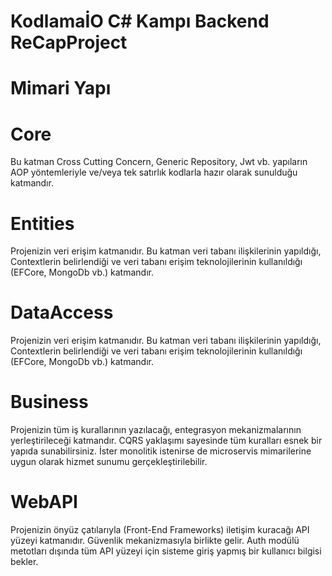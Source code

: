 # KodlamaİO C# Kampı Backend ReCapProject

# Mimari Yapı

# Core
Bu katman Cross Cutting Concern, Generic Repository, Jwt vb. yapıların AOP yöntemleriyle ve/veya tek satırlık kodlarla hazır olarak sunulduğu katmandır.

# Entities
Projenizin veri erişim katmanıdır. Bu katman veri tabanı ilişkilerinin yapıldığı, Contextlerin belirlendiği ve veri tabanı erişim teknolojilerinin kullanıldığı (EFCore, MongoDb vb.) katmandır.
# DataAccess
Projenizin veri erişim katmanıdır. Bu katman veri tabanı ilişkilerinin yapıldığı, Contextlerin belirlendiği ve veri tabanı erişim teknolojilerinin kullanıldığı (EFCore, MongoDb vb.) katmandır.

# Business
Projenizin tüm iş kurallarının yazılacağı, entegrasyon mekanizmalarının yerleştirileceği katmandır. CQRS yaklaşımı sayesinde tüm kuralları esnek bir yapıda sunabilirsiniz. İster monolitik istenirse de microservis mimarilerine uygun olarak hizmet sunumu gerçekleştirilebilir.

# WebAPI
Projenizin önyüz çatılarıyla (Front-End Frameworks) iletişim kuracağı API yüzeyi katmanıdır. Güvenlik mekanizmasıyla birlikte gelir. Auth modülü metotları dışında tüm API yüzeyi için sisteme giriş yapmış bir kullanıcı bilgisi bekler.
